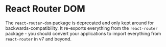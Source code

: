 # React Router DOM

The `react-router-dom` package is deprecated and only kept around for backwards-compatibility. It re-exports everything from the `react-router` package - you should convert your applications to import everything from `react-router` in v7 and beyond.
